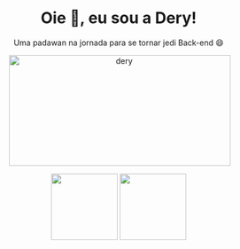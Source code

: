  <h1 align="center">Oie 👋, eu sou a Dery!</h1>
 
 <div align="center">Uma padawan na jornada para se tornar jedi Back-end 😄
   <p>&nbsp;<img align="center" src="https://user-images.githubusercontent.com/68016371/155893906-4e69790d-c137-4dff-a311-d3bdb2640079.gif" alt="dery" height="200"        width="400"/>
   </p>
 <img height="120em" src="https://github-readme-stats.vercel.app/api?username=DerySouza&show_icons=true&theme=tokyonight&include_all_commits=true&count_private=true"/>
 <img height="120em" src="https://github-readme-stats.vercel.app/api/top-langs/?username=DerySouza&layout=compact&langs_count=7&theme=tokyonight&include"/>
</div> 
 </div>

 


